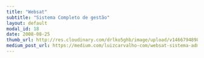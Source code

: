 ```yaml
---
title: "Websat"
subtitle: "Sistema Completo de gestão"
layout: default
modal_id: 18
date: 2008-08-25
thumb_url: http://res.cloudinary.com/drlko5ghb/image/upload/v1466794898/wxcmii39dspgp2sz6hmf.png
medium_post_url: https://medium.com/luizcarvalho-com/websat-sistema-administrativo-da-redesat-3a29cda9e25a
---
```



